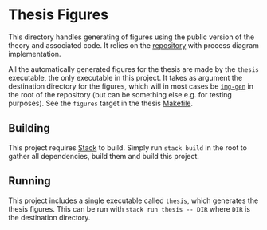 # Thesis Figures

This directory handles generating of figures using the public version of the theory and associated code.
It relies on the [repository](https://github.com/pilif0/process-diagrams) with process diagram implementation.

All the automatically generated figures for the thesis are made by the `thesis` executable, the only executable in this project.
It takes as argument the destination directory for the figures, which will in most cases be [`img-gen`](../img-gen) in the root of the repository (but can be something else e.g. for testing purposes).
See the `figures` target in the thesis [Makefile](../Makefile).

## Building

This project requires [Stack](https://docs.haskellstack.org/en/stable/) to build.
Simply run `stack build` in the root to gather all dependencies, build them and build this project.

## Running

This project includes a single executable called `thesis`, which generates the thesis figures.
This can be run with `stack run thesis -- DIR` where `DIR` is the destination directory.
